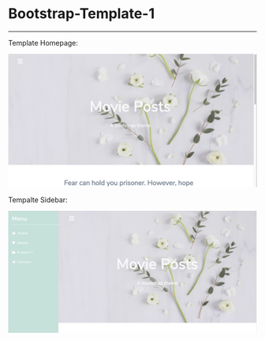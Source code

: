 # Bootstrap-Template-1

***

Template Homepage:  

  ![alt](https://github.com/zoecooperwei/image-library/blob/master/bootstrap1/b1-home.png)
  
Tempalte Sidebar:

  ![alt](https://github.com/zoecooperwei/image-library/blob/master/bootstrap1/b1-sidebar.png)
  
